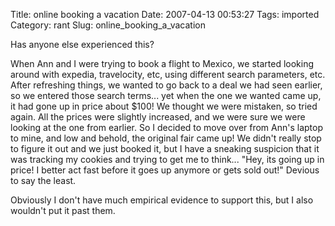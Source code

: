 Title: online booking a vacation
Date: 2007-04-13 00:53:27
Tags: imported
Category: rant
Slug: online_booking_a_vacation


Has anyone else experienced this?

When Ann and I were trying to book a flight to Mexico, we started looking around with expedia, travelocity, etc, using different search parameters, etc.  After refreshing things, we wanted to go back to a deal we had seen earlier, so we entered those search terms... yet when the one we wanted came up, it had gone up in price about $100!  We thought we were mistaken, so tried again.  All the prices were slightly increased, and we were sure we were looking at the one from earlier.  So I decided to move over from Ann's laptop to mine, and low and behold, the original fair came up!  We didn't really stop to figure it out and we just booked it, but I have a sneaking suspicion that it was tracking my cookies and trying to get me to think... "Hey, its going up in price! I better act fast before it goes up anymore or gets sold out!"  Devious to say the least.

Obviously I don't have much empirical evidence to support this, but I also wouldn't put it past them.
